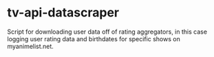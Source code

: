 # tv-api-datascraper
Script for downloading user data off of rating aggregators, in this case logging user rating data and birthdates for specific shows on myanimelist.net.
